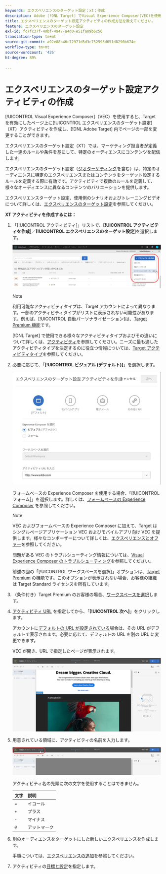 ```yaml
---
keywords: エクスペリエンスのターゲット設定；xt；作成
description: Adobe [!DNL Target] でVisual Experience Composer(VEC)を使用して、ターゲット対応のページにエクスペリエンスターゲット設定(XT)アクティビティを作成する方法を説明します。
title: エクスペリエンスのターゲット設定アクティビティの作成方法を教えてください。
feature: エクスペリエンスのターゲット設定
exl-id: fc7fc37f-40bf-4947-a4d0-e51fa09b6c56
translation-type: tm+mt
source-git-commit: a92e88b46c72971d5d3c752593d651d8290b674e
workflow-type: tm+mt
source-wordcount: '426'
ht-degree: 89%

---
```


# エクスペリエンスのターゲット設定アクティビティの作成

[!UICONTROL Visual Experience Composer]（VEC）を使用すると、Target を有効にしたページ上に[!UICONTROL エクスペリエンスのターゲット設定]（XT）アクティビティを作成し、[!DNL Adobe Target] 内でページの一部を変更することができます。

エクスペリエンスのターゲット設定（XT）では、マーケティング担当者が定義した一連のルールや条件を基にして、特定のオーディエンスにコンテンツを配信します。

エクスペリエンスのターゲット設定（[ジオターゲティング](/help/c-target/c-audiences/c-target-rules/geo.md)を含む）は、特定のオーディエンスに特定のエクスペリエンスまたはコンテンツをターゲット設定するルールを定義する際に有効です。アクティビティで複数のルールを定義して、様々なオーディエンスに異なるコンテンツのバリエーションを提供します。

エクスペリエンスターゲット設定、使用例のシナリオおよびトレーニングビデオについて詳しくは、[エクスペリエンスのターゲット設定](/help/c-activities/t-experience-target/experience-target.md)を参照してください。

**XT アクティビティを作成するには：**

1. 「[!UICONTROL アクティビティ]」リストで、**[!UICONTROL アクティビティを作成]**／**[!UICONTROL エクスペリエンスのターゲット設定]**&#x200B;を選択します。

   ![アクティビティを作成／エクスペリエンスのターゲット設定](/help/c-activities/t-experience-target/t-xt-create/assets/xt_select-1.png)

   >[!NOTE]
   >
   >利用可能なアクティビティタイプは、Target アカウントによって異なります。一部のアクティビティタイプがリストに表示されない可能性があります。例えば、[!UICONTROL 自動パーソナライゼーション]は、[Target Premium 機能](/help/c-intro/intro.md#premium)です。
   >
   >[!DNL Target] で使用できる様々なアクティビティタイプおよびその違いについて詳しくは、[アクティビティ](/help/c-activities/activities.md#concept_D317A95A1AB54674BA7AB65C7985BA03)を参照してください。ニーズに最も適したアクティビティタイプを決定するのに役立つ情報については、[Target アクティビティタイプ](/help/c-activities/target-activities-guide.md)を参照してください。

1. 必要に応じて、「**[!UICONTROL ビジュアル (デフォルト)]**」を選択します。

   ![エクスペリエンスのターゲット設定アクティビティを作成ダイアログボックス](/help/c-activities/t-experience-target/t-xt-create/assets/form_url-new.png)

   フォームベースの Experience Composer を使用する場合、「[!UICONTROL フォーム]」を選択します。詳しくは、[フォームベースの Experience Composer](/help/c-experiences/form-experience-composer.md) を参照してください。

   >[!NOTE]
   >
   >VEC およびフォームベースの Experience Composer に加えて、Target はシングルページアプリケーション VEC およびモバイルアプリ向け VEC を提供します。様々なコンポーザーについて詳しくは、[エクスペリエンスとオファー](/help/c-experiences/experiences.md)を参照してください。
   >
   >問題がある VEC のトラブルシューティング情報については、[Visual Experience Composer のトラブルシューティング](/help/c-experiences/c-visual-experience-composer/r-troubleshoot-composer/troubleshoot-composer.md)を参照してください。
   >
   >前述の図の「[!UICONTROL ワークスペースを選択]」オプションは、[Target Premium](/help/c-intro/intro.md) の機能です。このオプションが表示されない場合、お客様の組織は Target Standard ライセンスを所有しています。

1. （条件付き）Target Premium のお客様の場合、[ワークスペースを選択](/help/administrating-target/c-user-management/property-channel/property-channel.md)します。

1. [アクティビティ URL](/help/c-activities/t-experience-target/t-xt-create/xt-activity-url.md#concept_D28549AAA0A14E3BB5F05F32BE8ABC90) を指定してから、「**[!UICONTROL 次へ]**」をクリックします。

   アカウントに[デフォルトの URL が設定されている](/help/administrating-target/visual-experience-composer-set-up.md)場合は、その URL がデフォルトで表示されます。必要に応じて、デフォルトの URL を別の URL に変更できます。

   VEC が開き、URL で指定したページが表示されます。

   ![VEC 内のエクスペリエンスのターゲット設定アクティビティ](/help/c-activities/t-experience-target/t-xt-create/assets/xt-in-vec.png)

1. 用意されている領域に、アクティビティの名前を入力します。

   ![「名前」フィールド](/help/c-activities/t-experience-target/t-xt-create/assets/xt_name-new.png)

   アクティビティ名の先頭に次の文字を使用することはできません。

   | 文字 | 説明 |
   |--- |--- |
   | `=` | イコール |
   | `+` | プラス |
   | `-` | マイナス |
   | `@` | アットマーク |

1. 別のオーディエンスをターゲットにした新しいエクスペリエンスを作成します。

   手順については、[エクスペリエンスの追加](/help/c-activities/t-experience-target/t-xt-create/xt-add-experience.md)を参照してください。

1. アクティビティの[目標と設定](/help/c-activities/t-experience-target/t-xt-create/xt-goals-and-settings.md#reference_B25389FD6F3A4989801E740364B089CC)を指定します。

